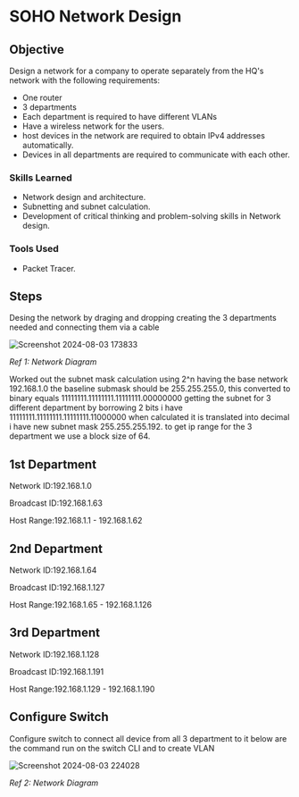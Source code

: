 # SOHO Network Design

## Objective
Design a network for a company to operate separately from the HQ's network with the following requirements:

- One router
- 3 departments
- Each department is required to have different VLANs
- Have a wireless network for the users.
- host devices in the network are required to obtain IPv4 addresses automatically.
- Devices in all departments are required to communicate with each other.

### Skills Learned

- Network design and architecture.
- Subnetting and subnet calculation.
- Development of critical thinking and problem-solving skills in Network design.

### Tools Used

- Packet Tracer.

## Steps
Desing the network by draging and dropping creating the 3 departments needed and connecting them via a cable

![Screenshot 2024-08-03 173833](https://github.com/user-attachments/assets/1ae31f6a-d631-44d1-b971-5aadd11a5747)

*Ref 1: Network Diagram*

Worked out the subnet mask calculation using 2^n having the base network 192.168.1.0 the baseline submask should be 255.255.255.0, this converted to binary equals 11111111.11111111.11111111.00000000
getting the subnet for 3 different department by borrowing 2 bits i have 11111111.11111111.11111111.11000000 when calculated it is translated into decimal i have new subnet mask 255.255.255.192.
to get ip range for the 3 department we use a block size of 64.

## 1st Department
Network ID:192.168.1.0

Broadcast ID:192.168.1.63

Host Range:192.168.1.1 - 192.168.1.62

## 2nd Department
Network ID:192.168.1.64

Broadcast ID:192.168.1.127

Host Range:192.168.1.65 - 192.168.1.126

## 3rd Department
Network ID:192.168.1.128

Broadcast ID:192.168.1.191

Host Range:192.168.1.129 - 192.168.1.190

## Configure Switch
Configure switch to connect all device from all 3 department to it below are the command run on the switch CLI and to create VLAN


![Screenshot 2024-08-03 224028](https://github.com/user-attachments/assets/993aabec-32e2-4d96-80c0-2961d54b5d1b)

*Ref 2: Network Diagram*
